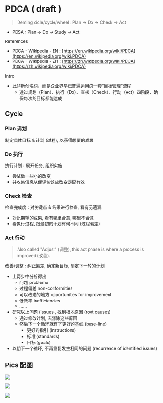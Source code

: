 # PDCA \( draft \)

> Deming cicle/cycle/wheel : Plan → Do → Check → Act

* PDSA : Plan → Do → Study → Act

References

* PDCA - Wikipedia - EN : [https://en.wikipedia.org/wiki/PDCA](https://en.wikipedia.org/wiki/PDCA)
* PDCA - Wikipedia - ZH : [https://zh.wikipedia.org/wiki/PDCA](https://zh.wikipedia.org/wiki/PDCA)

Intro

* 此非新创名词，而是企业界早已普遍运用的一套“目标管理”流程
  * 透过规划（Plan）、执行（Do）、查核（Check）、行动（Act）四阶段，确保每次的目标都能达成

## Cycle

### Plan 规划

制定具体目标 & 计划 \(过程\), 以获得想要的成果

### Do 执行

执行计划 : 展开任务, 组织实施

* 尝试做一些小的改变
* 并收集信息以便评价这些改变是否有效

### Check 检查

检查完成度 : 对关键点 & 结果进行检查, 看有无遗漏

* 对比期望的成果, 看有哪里合意, 哪里不合意
* 看执行过程, 跟最初的计划有何不同 \(过程偏差\)

### Act 行动

> Also called "Adjust" \(调整\), this act phase is where a process is improved \(改善\).

改善/调整 : 纠正偏差, 确定新目标, 制定下一轮的计划

* 上两步中分析得出
  * 问题 problems
  * 过程偏差 non-conformities
  * 可以改进的地方 opportunities for improvement
  * 低效率 inefficiencies
  * ……
* 研究以上问题 \(issues\), 找到根本原因 \(root causes\)
  * 通过修改计划, 去消除这些原因
  * 然后下一个循环就有了更好的基线 \(base-line\)
    * 更好的指引 \(instructions\)
    * 标准 \(standards\)
    * 目标 \(goals\)
* 以期下一个循环, 不再重复发生相同的问题 \(recurrence of identified issues\)

## Pics 配图

![](https://upload.wikimedia.org/wikipedia/commons/7/7a/PDCA_Cycle.svg)

![](https://upload.wikimedia.org/wikipedia/commons/a/a8/PDCA_Process.png)

![](https://upload.wikimedia.org/wikipedia/commons/4/42/PDCA-Multi-Loop.png)

